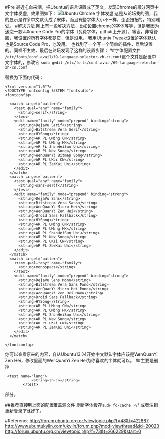 #Pre
最近心血来潮，把Ubuntu的语言设置成了英文，发现Chrome的部分网页中文字体发虚，效果图如下：
![Ubuntu Chrome 字体发虚][0]
这是从论坛找的图，我的显示是许多中文默认成了宋体，而且有些字体大小不一样，歪歪扭扭的，特别难受。
#解决方法
网上有一些解决方法，比如设置chrome的字体等等，但是我因为迷恋一款叫Source Code Pro的字体（免费字体，github上开源），等宽，非常舒服，我设置的所有字体都是它，但是没用。
我用Ubuntu Tweak设置的字体默认也是Source Code Pro，也没用。
也找到了一个写一个简单的插件，然后设置的。同样不生效，最后在论坛发现了这样的设置步骤：
##字体配置文件
` /etc/fonts/conf.avail/69-language-selector-zh-cn.conf `这个文件是配置中文字体的，修改它
`sudo gedit /etc/fonts/conf.avail/69-language-selector-zh-cn.conf`

替换为下面的代码：
```
<?xml version="1.0"?>
<!DOCTYPE fontconfig SYSTEM "fonts.dtd">
<fontconfig>

  <match target="pattern">
    <test qual="any" name="family">
      <string>serif</string>
    </test>
    <edit name="family" mode="prepend" binding="strong">
      <string>DejaVu Serif</string>
      <string>Bitstream Vera Serif</string>
      <string>HYSong</string>
      <string>AR PL UMing CN</string>
      <string>AR PL UMing HK</string>
      <string>AR PL ShanHeiSun Uni</string>
      <string>AR PL New Sung</string>
      <string>WenQuanYi Bitmap Song</string>
      <string>AR PL UKai CN</string>
      <string>AR PL ZenKai Uni</string>
    </edit>
  </match>
  <match target="pattern">
    <test qual="any" name="family">
      <string>sans-serif</string>
    </test>
    <edit name="family" mode="prepend" binding="strong">
      <string>DejaVu Sans</string>
      <string>Bitstream Vera Sans</string>
      <string>WenQuanYi Micro Hei</string>
      <string>WenQuanYi Zen Hei</string>
      <string>Droid Sans Fallback</string>
      <string>HYSong</string>
      <string>AR PL UMing CN</string>
      <string>AR PL UMing HK</string>
      <string>AR PL ShanHeiSun Uni</string>
      <string>AR PL New Sung</string>
      <string>AR PL UKai CN</string>
      <string>AR PL ZenKai Uni</string>
    </edit>
  </match>
  <match target="pattern">
    <test qual="any" name="family">
      <string>monospace</string>
    </test>
    <edit name="family" mode="prepend" binding="strong">
      <string>DejaVu Sans Mono</string>
      <string>Bitstream Vera Sans Mono</string>
      <string>WenQuanYi Micro Hei Mono</string>
      <string>WenQuanYi Zen Hei Mono</string>
      <string>Droid Sans Fallback</string>
      <string>HYSong</string>
      <string>AR PL UMing CN</string>
      <string>AR PL UMing HK</string>
      <string>AR PL ShanHeiSun Uni</string>
      <string>AR PL New Sung</string>
      <string>AR PL UKai CN</string>
      <string>AR PL ZenKai Uni</string>
    </edit>
  </match>

</fontconfig>
```
你可以查看原来的内容，自从Ubuntu13.04开始中文默认字体应该是WenQuanYi Zen Hei，修改里面的WenQuanYi Zen Hei为你喜欢的字体就可以。
##主要是删掉
```
 <test name="lang">
            <string>zh-cn</string>
        </test>
```
部分。

##推荐直接用上面的配置覆盖源文件
刷新字体缓存`sudo fc-cache -vf`
或者注销重新登录下就好了。


#Reference
http://forum.ubuntu.org.cn/viewtopic.php?f=48&t=422887
http://www.ubuntukylin.com/ukylin/forum.php?mod=viewthread&tid=20023
http://forum.ubuntu.org.cn/viewtopic.php?f=73&t=266229&start=0

[0]: http://www.findspace.name/wp-content/uploads/2015/06/UbuntuChromeFonts.png "字体发虚"